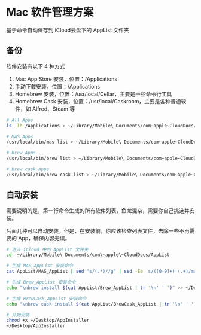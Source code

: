 # Mac 软件管理方案
基于命令自动保存到 iCloud云盘下的 AppList 文件夹

## 备份
软件安装有以下 4 种方式
1. Mac App Store 安装，位置：/Applications
2. 手动下载安装，位置：/Applications
3. Homebrew 安装，位置：/usr/local/Cellar，主要是一些命令行工具
4. Homebrew Cask 安装，位置：/usr/local/Caskroom，主要是各种普通软件，如 Alfred、Steam 等

```sh
# All Apps
ls -lh /Applications > ~/Library/Mobile\ Documents/com~apple~CloudDocs/AppList/All_AppList

# MAS Apps
/usr/local/bin/mas list > ~/Library/Mobile\ Documents/com~apple~CloudDocs/AppList/MAS_AppList

# brew Apps
/usr/local/bin/brew list > ~/Library/Mobile\ Documents/com~apple~CloudDocs/AppList/Brew_AppList

# brew cask Apps
/usr/local/bin/brew cask list > ~/Library/Mobile\ Documents/com~apple~CloudDocs/AppList/BrewCask_AppList
```

## 自动安装
需要说明的是，第一行命令生成的所有软件列表，鱼龙混杂，需要你自己挑选并安装。

后面几种可以自动安装。但是，在安装前，你应该检查列表文件，去除一些不再需要的 App，确保内容无误。

```sh
# 进入 iCloud 中的 AppList 文件夹
cd  ~/Library/Mobile\ Documents/com\~apple\~CloudDocs/AppList

# 生成 MAS_AppList 安装命令
cat AppList/MAS_AppList | sed "s/(.*)//g" | sed -Ee 's/([0-9]+) (.+)/mas install \1 #\2/g' > ~/Desktop/AppInstaller

# 生成 Brew_AppList 安装命令
echo "\nbrew install $(cat AppList/Brew_AppList | tr '\n' ' ')" >> ~/Desktop/AppInstaller

# 生成 BrewCask_AppList 安装命令
echo "\nbrew cask install $(cat AppList/BrewCask_AppList | tr '\n' ' ')" >> ~/Desktop/AppInstaller

# 开始安装
chmod +x ~/Desktop/AppInstaller
~/Desktop/AppInstaller
```
